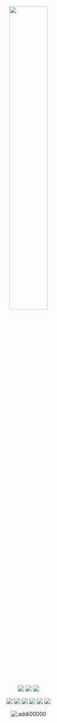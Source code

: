 <p align=center>
  <a href="https://discord.com/users/1046919883180494989"><img src="https://lanyard-profile-readme.vercel.app/api/1046919883180494989" width=45%></a>
</p>

<p align="center">
  <a href="https://github.com/addi00000"><img src="https://img.shields.io/github/followers/addi00000?style=for-the-badge"></img></a>
  <a href="https://github.com/addi00000"><img src="https://img.shields.io/github/stars/addi00000?style=for-the-badge"></img></a>
  <a href="https://www.addidix.xyz"><img src="https://img.shields.io/website?down_message=addidix.xyz%20is%20down%21&style=for-the-badge&up_message=addidix.xyz%20is%20up%21&url=https%3A%2F%2Fwww.addidix.xyz"></img></a>
</p>

<p align="center">
  <a href="https://github.com/addi00000"><img src="https://img.shields.io/badge/python-3670A0?style=for-the-badge&logo=python&logoColor=ffdd54"></a>
  <a href="https://github.com/addi00000"><img src="https://img.shields.io/badge/Go-00ADD8?style=for-the-badge&logo=go&logoColor=white"></a>
  <a href="https://github.com.addi00000"><img src="https://img.shields.io/badge/SvelteKit-FF3E00?style=for-the-badge&logo=Svelte&logoColor=white"></a>
  <a href="https://github.com/addi00000"><img src="https://img.shields.io/badge/Sass-CC6699?style=for-the-badge&logo=sass&logoColor=white"></a>
  <a href="https://github.com/addi00000"><img src="https://img.shields.io/badge/javascript-%23323330.svg?style=for-the-badge&logo=javascript&logoColor=%23F7DF1E"></a>
  <a href="https://github.com/addi00000"><img src="https://img.shields.io/badge/typescript-%23007ACC.svg?style=for-the-badge&logo=typescript&logoColor=white"></a>
</p>

<p align="center"><img src="https://count.getloli.com/get/@:addi00000" alt=":addi00000" /></p>
